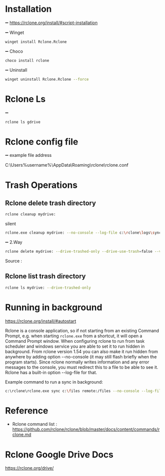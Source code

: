 

# Installation

➖ https://rclone.org/install/#script-installation

➖ Winget

```sh
winget install Rclone.Rclone
```

➖ Choco

```sh
choco install rclone
```

➖ Uninstall

```sh
winget uninstall Rclone.Rclone --force

```


# Rclone Ls

➖ 

```sh
rclone ls gdrive
```

# Rclone config file

➖ example file address

C:\Users\%username%\AppData\Roaming\rclone\rclone.conf

# Trash Operations

## Rclone delete trash directory

```sh
rclone cleanup mydrive:
```

silent

```sh
rclone.exe cleanup mydrive: --no-console --log-file c:\rclone\logs\sync_files.txt
```


➖ 2.Way 

```sh
rclone delete mydrive: --drive-trashed-only --drive-use-trash=false --verbose=2 --fast-list
```

Source : 

## Rclone list trash directory

```sh
rclone ls mydrive: --drive-trashed-only

```

# Running in background 

https://rclone.org/install/#autostart


Rclone is a console application, so if not starting from an existing Command Prompt, e.g. when starting `rclone.exe` from a shortcut, it will open a Command Prompt window. When configuring rclone to run from task scheduler and windows service you are able to set it to run hidden in background. From rclone version 1.54 you can also make it run hidden from anywhere by adding option --no-console (it may still flash briefly when the program starts). Since rclone normally writes information and any error messages to the console, you must redirect this to a file to be able to see it. Rclone has a built-in option --log-file for that.

Example command to run a sync in background:

```sh
c:\rclone\rclone.exe sync c:\files remote:/files --no-console --log-file c:\rclone\logs\sync_files.txt

```

# Reference 

- Rclone command list : https://github.com/rclone/rclone/blob/master/docs/content/commands/rclone.md


# Rclone Google Drive Docs

https://rclone.org/drive/

